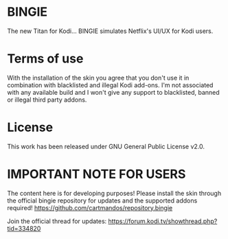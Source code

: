 # BINGIE

The new Titan for Kodi...
BINGIE simulates Netflix's UI/UX for Kodi users.

# Terms of use
With the installation of the skin you agree that you don't use it in combination with blacklisted and illegal Kodi add-ons. I'm not associated with any available build and I won't give any support to blacklisted, banned or illegal third party addons.

# License
This work has been released under GNU General Public License v2.0.

# IMPORTANT NOTE FOR USERS
The content here is for developing purposes!
Please install the skin through the official bingie repository for updates and the supported addons required!
https://github.com/cartmandos/repository.bingie

Join the official thread for updates: https://forum.kodi.tv/showthread.php?tid=334820

